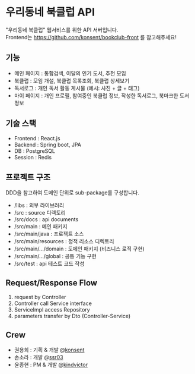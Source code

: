 # 우리동네 북클럽 API
"우리동네 북클럽" 웹서비스를 위한 API 서버입니다.  
Frontend는 https://github.com/konsent/bookclub-front 를 참고해주세요!

## 기능
- 메인 페이지 : 통합검색, 이달의 인기 도서, 추천 모임
- 북클럽 : 모임 개설, 북클럽 목록조회, 북클럽 상세보기
- 독서로그 : 개인 독서 활동 게시물 (예시: 사진 + 글 + 태그)
- 마이 페이지 : 개인 프로필, 참여중인 북클럽 정보, 작성한 독서로그, 북마크한 도서 정보

## 기술 스택
- Frontend : React.js
- Backend : Spring boot, JPA
- DB : PostgreSQL
- Session : Redis

## 프로젝트 구조
DDD을 참고하여 도메인 단위로 sub-package를 구성합니다.
- /libs : 외부 라이브러리
- /src : source 디렉토리
- /src/docs : api documents
- /src/main : 메인 패키지
- /src/main/java : 프로젝트 소스
- /src/main/resources : 정적 리소스 디렉토리
- /src/main/.../domain : 도메인 패키지 (비즈니스 로직 구현)
- /src/main/.../global : 공통 기능 구현
- /src/test : api 테스트 코드 작성

## Request/Response Flow
1. request by Controller
2. Controller call Service interface
3. ServiceImpl access Repository
4. parameters transfer by Dto (Controller-Service)

## Crew
- 권용희 : 기획 & 개발 @[konsent](https://github.com/konsent)
- 손소라 : 개발 @[ssr03](https://github.com/ssr03)
- 윤종현 : PM & 개발 @[kindvictor](https://github.com/kindvictor)